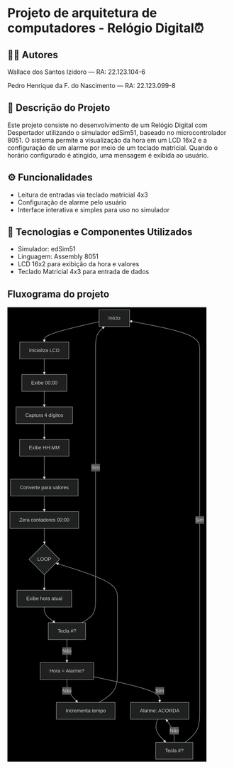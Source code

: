 # Projeto de arquitetura de computadores - Relógio Digital⏰

## 👨‍💻 Autores
Wallace dos Santos Izidoro — RA: 22.123.104-6

Pedro Henrique da F. do Nascimento — RA: 22.123.099-8

## 📌 Descrição do Projeto
Este projeto consiste no desenvolvimento de um Relógio Digital com Despertador utilizando o simulador edSim51, baseado no microcontrolador 8051. O sistema permite a visualização da hora em um LCD 16x2 e a configuração de um alarme por meio de um teclado matricial. Quando o horário configurado é atingido, uma mensagem é exibida ao usuário.

## ⚙️ Funcionalidades
* Leitura de entradas via teclado matricial 4x3
* Configuração de alarme pelo usuário
* Interface interativa e simples para uso no simulador

## 🧰 Tecnologias e Componentes Utilizados
* Simulador: edSim51
* Linguagem: Assembly 8051
* LCD 16x2 para exibição da hora e valores
* Teclado Matricial 4x3 para entrada de dados

## Fluxograma do projeto
![Descrição da Imagem](imagens/mermaid-projeto-arquitetura.png)


